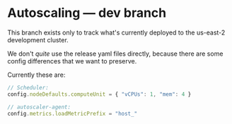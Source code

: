 # Autoscaling — dev branch

This branch exists only to track what's currently deployed to the us-east-2 development cluster.

We don't *quite* use the release yaml files directly, because there are some config differences that
we want to preserve.

Currently these are:

```js
// Scheduler:
config.nodeDefaults.computeUnit = { "vCPUs": 1, "mem": 4 }

// autoscaler-agent:
config.metrics.loadMetricPrefix = "host_"
```
